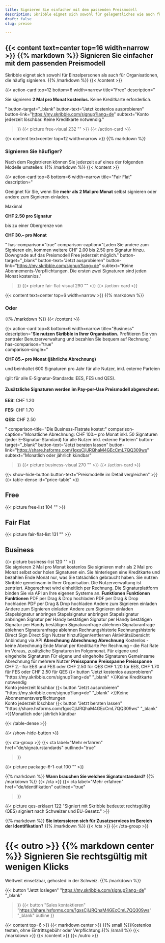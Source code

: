 ```yaml
---
title: Signieren Sie einfacher mit dem passenden Preismodell
description: Skribble eignet sich sowohl für gelegentliches wie auch für häufiges Signieren. Finden Sie das passende Preismodell für Ihre Anwendung.
draft: false
slug: preise

---
```


{{< content text=center top=16 width=narrow >}}
{{% markdown %}}
Signieren Sie einfacher 
mit dem passenden Preismodell
---
Skribble eignet sich sowohl für Einzelpersonen 
als auch für Organisationen, die häufig signieren. 
{{% /markdown %}}
{{< /content >}}

{{< action-card
  top=12
  bottom=6
  width=narrow
  title="Free"
  description="<p>Sie signieren <strong>2 Mal pro Monat kostenlos.</strong> Keine Kreditkarte erforderlich.</p>"
  button-target="_blank"
  button-text="Jetzt kostenlos ausprobieren"
  button-link="https://my.skribble.com/signup?lang=de"
  subtext="Konto jederzeit löschbar. Keine Kreditkarte notwendig."
>}}
  {{< picture free-visual 232 "" >}}
{{< /action-card >}}

{{< content text=center top=12 width=narrow >}}
{{% markdown %}}
### Signieren Sie häufiger?
Nach dem Registrieren können Sie jederzeit auf
eines der folgenden Modelle umstellen:
{{% /markdown %}}
{{< /content >}}

{{< action-card
  top=8
  bottom=6
  width=narrow
  title="Fair Flat"
  description="<p>Geeignet für Sie, wenn Sie <strong>mehr als 2 Mal pro Monat</strong> selbst signieren oder andere zum Signieren einladen.</p><p class='top-spaced'>Maximal</p><p><strong>CHF <span class='large'>2.50</span> pro Signatur</strong></p><p>bis zu einer Obergrenze von</p><p><strong>CHF <span class='large'>30.–</span> pro Monat</strong></p>"
  has-comparison="true"
  comparison-caption="Laden Sie andere zum Signieren ein, kommen weitere CHF 2.00 bis 2.50 pro Signatur hinzu. Downgrade auf das Preismodell Free jederzeit möglich."
  button-target="_blank"
  button-text="Jetzt ausprobieren"
  button-link="https://my.skribble.com/signup?lang=de"
  subtext="Keine Abonnements-Verpflichtungen. Die ersten zwei Signaturen sind jeden Monat kostenlos."
>}}
    {{< picture fair-flat-visual 290 "" >}}
{{< /action-card >}}

{{< content text=center top=6 width=narrow >}}
{{% markdown %}}
### Oder
{{% /markdown %}}
{{< /content >}}

{{< action-card
  top=8
  bottom=6
  width=narrow
  title="Business"
  description="<strong>Sie nutzen Skribble in Ihrer Organisation.</strong> Profitieren Sie von zentraler Benutzerverwaltung und bezahlen Sie bequem auf Rechnung."
  has-comparison="true"  
  comparison-single="<p><strong>CHF <span class='large'>85.–</span> pro Monat (jährliche Abrechnung)</strong></p>und beinhaltet 600 Signaturen pro Jahr für alle Nutzer, inkl. externe Parteien</p><p>(gilt für alle E-Signatur-Standards: EES, FES und QES).</p><h4><strong>Zusätzliche Signaturen werden im Pay-per-Use Preismodell abgerechnet:</strong></h4><p><strong>EES:</strong> CHF 1.20</p><p><strong>FES:</strong> CHF 1.70</p><p><strong>QES:</strong> CHF 2.50</p>"
  comparison-title="Die Business-Flatrate kostet:"
  comparison-caption="Monatliche Abrechnung: CHF 100.– pro Monat inkl. 50 Signaturen (jeder E-Signatur-Standard) für alle Nutzer inkl. externe Parteien"
  button-target="_blank"
  button-text="Jetzt beraten lassen"
  button-link="https://share.hsforms.com/1gxsCjIJRQhaM4GEcCmL7QQ309ws"
  subtext="Monatlich oder jährlich kündbar"
>}}
    {{< picture business-visual 270 "" >}}
{{< /action-card >}}

{{< show-hide-button button-text="Preismodelle im Detail vergleichen" >}}
{{< table-dense id="price-table" >}}
<thead>
<tr>
<th style="width: 33%;"><div class="header-with-image"><span><h2>Free</h2></span><span class="header-image">{{< picture free-list 104 "" >}}</span></div></th>
<th style="width: 33%;"><div class="header-with-image"><h2>Fair Flat</h2><span class="header-image">{{< picture fair-flat-list 131 "" >}}</span></div></th>
<th style="width: 33%;"><div class="header-with-image"><h2>Business</h2><span class="header-image">{{< picture business-list 120 "" >}}</span></div></th>
</tr>
</thead>

<tbody>
<tr>
<td>Sie signieren 2 Mal pro Monat kostenlos</td>
<td>Sie signieren mehr als 2 Mal pro Monat selbst oder holen Signaturen ein. Sie hinterlegen eine Kreditkarte und bezahlen Ende Monat nur, was Sie tatsächlich gebraucht haben.</td>
<td>Sie nutzen Skribble gemeinsam in Ihrer Organisation. Die Nutzerverwaltung ist zentriert. Abgerechnet wird einheitlich per Rechnung. Die Signaturplattform binden Sie via API an Ihre eigenen Systeme an.</td>
</tr>

<tr>
<td><strong>Funktionen</strong></td>
<td><strong>Funktionen</strong></td>
<td><strong>Funktionen</strong></td>
</tr>

<tr>
<td>PDF per Drag & Drop hochladen</td>
<td>PDF per Drag & Drop hochladen</td>
<td>PDF per Drag & Drop hochladen</td>
</tr>

<tr>
<td>Andere zum Signieren einladen</td>
<td>Andere zum Signieren einladen</td>
<td>Andere zum Signieren einladen</td>
</tr>

<tr>
<td>Stapelsignatur anbringen</td>
<td>Stapelsignatur anbringen</td>
<td>Stapelsignatur anbringen</td>
</tr>

<tr>
<td>Signatur per Handy bestätigen</td>
<td>Signatur per Handy bestätigen</td>
<td>Signatur per Handy bestätigen</td>
</tr>

<tr>
<td>Signaturanfrage ablehnen</td>
<td>Signaturanfrage ablehnen</td>
<td>Signaturanfrage ablehnen</td>
</tr>

<tr>
<td></td>
<td>Rechnungshistorie</td>
<td>Rechnungshistorie</td>
</tr>

<tr>
<td></td>
<td>Direct Sign</td>
<td>Direct Sign</td>
</tr>

<tr>
<td></td>
<td></td>
<td>Nutzer hinzufügen/entfernen</td>
</tr>

<tr>
<td></td>
<td></td>
<td>Aktivitätsübersicht</td>
</tr>

<tr>
<td></td>
<td></td>
<td>Anbindung via API</td>
</tr>

<tr>
<td><strong>Abrechnung</strong></td>
<td><strong>Abrechnung</strong></td>
<td><strong>Abrechnung</strong></td>
</tr>

<tr>
<td>Kostenlos - keine Abrechnung</td>
<td>Ende Monat per Kreditkarte</td>
<td>Per Rechnung – die Flat Rate im Voraus, zusätzliche Signaturen im Folgemonat.</td>
</tr>

<tr>
<td></td>
<td>Für eigene und eingeholte Signaturen</td>
<td>Für eigene und eingeholte Signaturen</td>
</tr>

<tr>
<td></td>
<td></td>
<td>Gemeinsame Abrechnung für mehrere Nutzer</td>
</tr>

<tr>
<td><strong>Preisspanne</strong></td>
<td><strong>Preisspanne</strong></td>
<td><strong>Preisspanne</strong></td>
</tr>

<tr>
<td></td>
<td>CHF 2.– für EES und FES oder CHF 2.50 für QES</td>
<td>CHF 1.20 für EES, CHF 1.70 für FES  oder CHF 2.50 für QES</td>
</tr>


<tr>
<td>{{< button
  "Jetzt kostenlos ausprobieren"
  "https://my.skribble.com/signup?lang=de"
  "_blank"
>}}Keine Kreditkarte notwendig<br>Konto jederzeit löschbar</td>
<td>{{< button
  "Jetzt ausprobieren"
  "https://my.skribble.com/signup?lang=de"
  "_blank"
>}}Keine Abonnementsverpflichtungen<br>Konto jederzeit löschbar</td>
<td>{{< button
  "Jetzt beraten lassen"
  "https://share.hsforms.com/1gxsCjIJRQhaM4GEcCmL7QQ309ws"
  "_blank"
>}}Monatlich oder jährlich kündbar</td>
</tr>

</tbody>

{{< /table-dense >}}

{{< /show-hide-button >}}


[//]: # (--------------------------------------------------------------------------------------------------------------)

{{< cta-group >}}
{{< cta
  label="Mehr erfahren"
  href="de/signaturstandards"
  outlined="true"
>}}

{{< picture package-6-1-out 100 "" >}}

{{% markdown %}}
**Wann brauchen Sie welchen Signaturstandard?**
{{% /markdown %}}
{{< /cta >}}
{{< cta
  label="Mehr erfahren"
  href="de/identifikation"
  outlined="true"
>}}

{{< picture qes-erklaert 122 "Signiert mit Skribble bedeutet rechtsgültig (QES) signiert nach Schweizer und EU-Gesetz." >}}

{{% markdown %}}
**Sie interssieren sich für Zusatzservices im Bereich der Identifikation?**
{{% /markdown %}}
{{< /cta >}}
{{< /cta-group >}}

[//]: # (--------------------------------------------------------------------------------------------------------------)

{{< outro >}}
{{% markdown center %}}
Signieren Sie rechtsgültig 
mit wenigen Klicks
===============
Weltweit einsetzbar, gehosted in der Schweiz.
{{% /markdown %}}

{{< button
  "Jetzt loslegen"
  "https://my.skribble.com/signup?lang=de"
  "_blank"
>}}
{{< button
  "Sales kontaktieren"
  "https://share.hsforms.com/1gxsCjIJRQhaM4GEcCmL7QQ309ws"
  "_blank"
  outline
>}}

{{< content top=6 >}}
{{< markdown center >}}
{{% small %}}Kostenlos testen, 
ohne Eintrittsgebühr oder Verpflichtung.{{% /small %}} 
{{< /markdown >}}
{{< /content >}}
{{< /outro >}}
